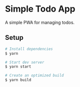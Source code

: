 # Simple Todo App
A simple PWA for managing todos.

## Setup

```sh
# Install dependencies
$ yarn

# Start dev server
$ yarn start

# Create an optimized build
$ yarn build
```